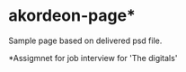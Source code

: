 akordeon-page*
=============

Sample page based on delivered psd file.

*Assigmnet for job interview for 'The digitals'
